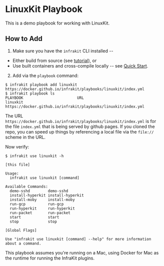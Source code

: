 LinuxKit Playbook
=================

This is a demo playbook for working with LinuxKit.

## How to Add

1. Make sure you have the `infrakit` CLI installed --
  + Either build from source (see [tutorial](../../tutorial.md)), or
  + Use built containers and cross-compile locally -- see [Quick Start](../README.md).

2. Add via the `playbook` command:

```shell
$ infrakit playbook add linuxkit https://docker.github.io/infrakit/playbooks/linuxkit/index.yml
$ infrakit playbook ls
PLAYBOOK                      	URL
linuxkit                      	https://docker.github.io/infrakit/playbooks/linuxkit/index.yml
```

The URL `https://docker.github.io/infrakit/playbooks/linuxkit/index.yml` is for the file `index.yml`
that is being served by github pages.  If you cloned the repo, you can speed up things by referencing
a local file via the `file://` scheme in the URL.


Now verify:
```shell
$ infrakit use linuxkit -h

[this file]

Usage:
  infrakit use linuxkit [command]

Available Commands:
  demo-sshd        demo-sshd
  install-hyperkit install-hyperkit
  install-moby     install-moby
  run-gcp          run-gcp
  run-hyperkit     run-hyperkit
  run-packet       run-packet
  start            start
  stop             stop
  
[Global Flags]

Use "infrakit use linuxkit [command] --help" for more information about a command.
```

This playbook assumes you're running on a Mac, using Docker for Mac as the runtime for running the InfraKit plugins.

